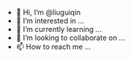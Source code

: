 - 👋 Hi, I’m @liuguiqin
- 👀 I’m interested in ...
- 🌱 I’m currently learning ...
- 💞️ I’m looking to collaborate on ...
- 📫 How to reach me ...

<!---
liuguiqin/liuguiqin is a ✨ special ✨ repository because its `README.md` (this file) appears on your GitHub profile.
You can click the Preview link to take a look at your changes.
--->
